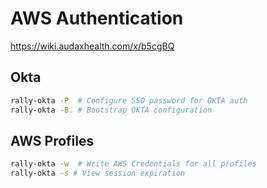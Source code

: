 # AWS Authentication
https://wiki.audaxhealth.com/x/b5cgBQ

## Okta
```sh
rally-okta -P  # Configure SSO password for OKTA auth
rally-okta -B. # Bootstrap OKTA configuration
```

## AWS Profiles
```sh
rally-okta -w  # Write AWS Credentials for all profiles
rally-okta -s # View session expiration
```
<!--stackedit_data:
eyJoaXN0b3J5IjpbLTU2MjY1MTY5Nl19
-->